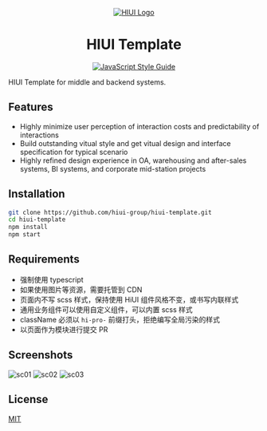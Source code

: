 <div align="center">

[![HIUI Logo](https://raw.githubusercontent.com/XiaoMi/hiui/master/site/static/img/logo.png)](https://xiaomi.github.io/hiui/)

<h1 align="center">HIUI Template</h1>

[![JavaScript Style Guide](https://camo.githubusercontent.com/58fbab8bb63d069c1e4fb3fa37c2899c38ffcd18/68747470733a2f2f696d672e736869656c64732e696f2f62616467652f636f64655f7374796c652d7374616e646172642d627269676874677265656e2e737667)](https://github.com/standard/standard)

</div>

HIUI Template for middle and backend systems.

## Features

- Highly minimize user perception of interaction costs and predictability of interactions
- Build outstanding vitual style and get vitual design and interface specification for typical scenario
- Highly refined design experience in OA, warehousing and after-sales systems, BI systems, and corporate mid-station projects

## Installation

```bash
git clone https://github.com/hiui-group/hiui-template.git
cd hiui-template
npm install
npm start
```

## Requirements

- 强制使用 typescript
- 如果使用图片等资源，需要托管到 CDN
- 页面内不写 scss 样式，保持使用 HiUI 组件风格不变，或书写内联样式
- 通用业务组件可以使用自定义组件，可以内置 scss 样式
- className 必须以 `hi-pro-` 前缀打头，拒绝编写全局污染的样式
- 以页面作为模块进行提交 PR

## Screenshots

![sc01](./public/screenshots/sc01.png)
![sc02](./public/screenshots/sc02.png)
![sc03](./public/screenshots/sc03.png)

## License

[MIT](./LICENSE)
